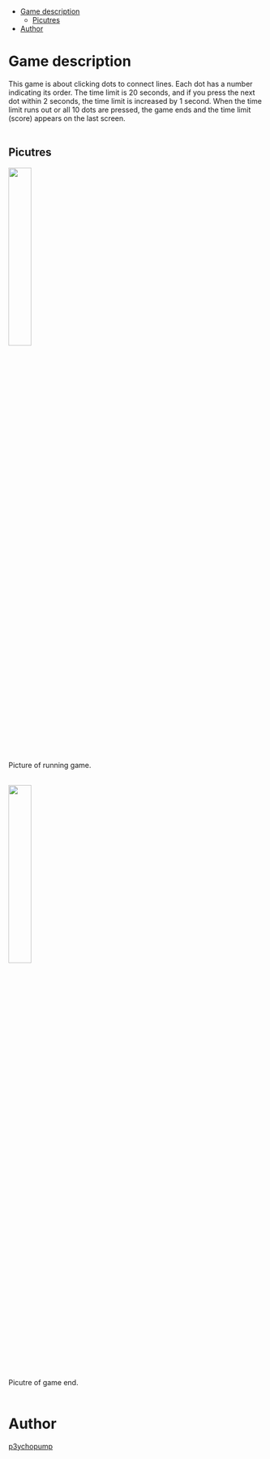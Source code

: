 </br>

- [Game description](#game-description)
  - [Picutres](#picutres)
- [Author](#author)

# Game description
This game is about clicking dots to connect lines. Each dot has a number indicating its order. The time limit is 20 seconds, and if you press the next dot within 2 seconds, the time limit is increased by 1 second. When the time limit runs out or all 10 dots are pressed, the game ends and the time limit (score) appears on the last screen.
</br>
</br>

## Picutres
<img width="30%" src="https://github.com/p3ychopump/pygame-zero/assets/150225756/99917d89-bbc0-477c-8126-fe601add02fd"></br>
Picture of running game.
</br>
</br>

<img width="30%" src="https://github.com/p3ychopump/pygame-zero/assets/150225756/9818444c-9608-4210-947e-f796c975b0b5"></br>
Picutre of game end.
</br>
</br>



# Author
<a target="blank" href="https://github.com/p3ychopump">p3ychopump</a>